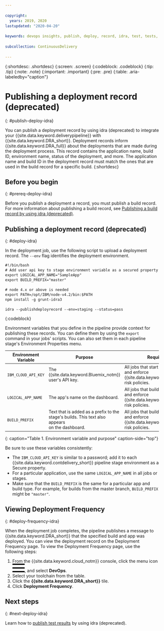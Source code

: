 ```yaml
---

copyright:
  years: 2019, 2020
lastupdated: "2020-04-20"

keywords: devops insights, publish, deploy, record, idra, test, tests, app, dashboard

subcollection: ContinuousDelivery

---
```


{:shortdesc: .shortdesc}
{:screen: .screen}
{:codeblock: .codeblock}
{:tip: .tip}
{:note: .note}
{:important: .important}
{:pre: .pre}
{:table: .aria-labeledby="caption"}

# Publishing a deployment record (deprecated)
{: #publish-deploy-idra}

You can publish a deployment record by using idra (deprecated) to integrate your {{site.data.keyword.deliverypipeline}} with {{site.data.keyword.DRA_short}}. Deployment records inform {{site.data.keyword.DRA_full}} about the deployments that are made during the deployment process. This record contains the application name, build ID, environment name, status of the deployment, and more. The application name and build ID in the deployment record must match the ones that are used in the build record for a specific build.
{:shortdesc}


## Before you begin
{: #prereq-deploy-idra}

Before you publish a deployment a record, you must publish a build record. For more information about publishing a build record, see [Publishing a build record by using idra (deprecated)](/docs/ContinuousDelivery?topic=ContinuousDelivery-publish-build-idra).


## Publishing a deployment record (deprecated)
{: #deploy-idra}

In the deployment job, use the following script to upload a deployment record. The `--env` flag identifies the deployment environment.

```
#!/bin/bash
# Add user api key to stage environment variable as a secured property
export LOGICAL_APP_NAME="SampleApp"
export BUILD_PREFIX="master"

# node 4.x or above is needed
export PATH=/opt/IBM/node-v4.2/bin:$PATH
npm install -g grunt-idra3

idra --publishdeployrecord --env=staging --status=pass
```
{:codeblock}

Environment variables that you define in the pipeline provide context for publishing these records. You can define them by using the `export` command in your jobs' scripts. You can also set them in each pipeline stage's Environment Properties menu.


| Environment Variable  | Purpose                                                                                        | Required |
|-----------------------|------------------------------------------------------------------------------------------------|-------------|
| `IBM_CLOUD_API_KEY`   | The {{site.data.keyword.Bluemix_notm}} user's API key.                                         | All jobs that start the idra CLI and enforce {{site.data.keyword.DRA_short}} risk policies.  |
| `LOGICAL_APP_NAME`    | The app's name on the dashboard.                                                               | All jobs that build, test, deploy, and enforce {{site.data.keyword.DRA_short}} risk policies. |
| `BUILD_PREFIX`        | Text that is added as a prefix to the <br> stage's builds. This text also appears <br> on the dashboard. | All jobs that build, test, deploy, and enforce {{site.data.keyword.DRA_short}} risk policies. |
{: caption="Table 1. Environment variable and purpose" caption-side="top"}

Be sure to use these variables consistently:

* The `IBM_CLOUD_API_KEY` is similar to a password; add it to each {{site.data.keyword.contdelivery_short}} pipeline stage environment as a Secure property.
* For a particular application, use the same `LOGICAL_APP_NAME` in all jobs or stages.
* Make sure that the `BUILD_PREFIX` is the same for a particular app and build type. For example, for builds from the master branch, `BUILD_PREFIX` might be `"master"`.


## Viewing Deployment Frequency
{: #deploy-frequency-idra}

When the deployment job completes, the pipeline publishes a message to {{site.data.keyword.DRA_short}} that the specified build and app was deployed. You can view the deployment record on the Deployment Frequency page. To view the Deployment Frequency page, use the following steps:

1. From the {{site.data.keyword.cloud_notm}} console, click the menu icon ![hamburger icon](images/icon_hamburger.svg), and select **DevOps**.
2. Select your toolchain from the table.  
3. Click the **{{site.data.keyword.DRA_short}}** tile.
4. Click **Deployment Frequency**.


## Next steps
{: #next-deploy-idra} 

Learn how to [publish test results](/docs/ContinuousDelivery?topic=ContinuousDelivery-publish-test-idra) by using idra (deprecated).
